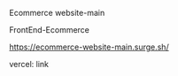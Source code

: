 Ecommerce website-main    


FrontEnd-Ecommerce


https://ecommerce-website-main.surge.sh/


vercel:  link
